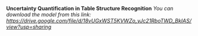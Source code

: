 **Uncertainty Quantification in Table Structure Recognition**
*You can download the model from this link: https://drive.google.com/file/d/18vUGxWST5KVWZo_yJc21RboTWD_BkIAS/view?usp=sharing*

